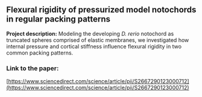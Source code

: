 ## Flexural rigidity of pressurized model notochords in regular packing patterns

**Project description:** Modeling the developing *D. rerio* notochord as truncated spheres comprised of elastic membranes, we investigated how internal pressure and cortical stiffness influence flexural rigidity in two common packing patterns. 

### Link to the paper:
[https://www.sciencedirect.com/science/article/pii/S2667290123000712](https://www.sciencedirect.com/science/article/pii/S2667290123000712)


